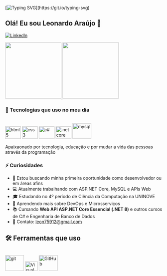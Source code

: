 [![Typing SVG](https://readme-typing-svg.herokuapp.com?font=Fira+Code&size=22&pause=1000&color=34F7F7&width=435&lines=Olá!+Seja+bem-vindo+ao+meu+perfil!;Sou+desenvolvedor+back-end!)](https://git.io/typing-svg)

## Olá! Eu sou Leonardo Araújo 👋

[![Linkedln](https://img.shields.io/badge/LinkedIn-0077B5?style=for-the-badge&logo=linkedin&logoColor=white)](https://www.linkedin.com/in/leonardo-ara%C3%BAjo-b82a98266/)  

<div>
  <a href="https://github.com/Leonardo-arau">
    <img height="180em" src="https://github-readme-stats.vercel.app/api?username=Leonardo-arau&show_icons=true&theme=tokyonight&include_all_commits=true&count_private=true" />
    <img height="180em" src="https://github-readme-stats.vercel.app/api/top-langs/?username=Leonardo-arau&layout=compact&langs_count=16&theme=tokyonight" />
  </a>
</div>


### 🚀 Tecnologias que uso no meu dia

<div style="display: inline_block"><br/>
  <img aligm="center" alt="html5" height="40" width="50" src="https://cdn.jsdelivr.net/gh/devicons/devicon@latest/icons/html5/html5-original.svg" />
  <img aligm="center" alt="css3" height="40" width="50" src="https://cdn.jsdelivr.net/gh/devicons/devicon@latest/icons/css3/css3-original.svg" />
  <img aligm="center" alt="c#" height="40" width="50" src="https://cdn.jsdelivr.net/gh/devicons/devicon@latest/icons/csharp/csharp-original.svg" />
  <img aligm="center" alt=".net core" height="40" width="50" src="https://cdn.jsdelivr.net/gh/devicons/devicon@latest/icons/dotnetcore/dotnetcore-original.svg" />
  <img aligm="center" alt="mysql" height="50" width="60" src="https://cdn.jsdelivr.net/gh/devicons/devicon@latest/icons/mysql/mysql-original-wordmark.svg" 
</div><br/>
  
Apaixaonado por tecnologia, educação e por mudar a vida das pessoas através da programação 

### ⚡ Curiosidades
- 🔭 Estou buscando minha primeira oportunidade como desenvolvedor ou em áreas afins
- 💻 Atualmente trabalhando com ASP.NET Core, MySQL e APIs Web
- 🎓 Estudando no 4º período de Ciência da Computação na UNINOVE
- 🌱 Aprendendo mais sobre DevOps e Microsserviços
- 📚 Cursando **Web API ASP.NET Core Essencial (.NET 8)** e outros cursos de C# e Engenharia de Banco de Dados
- 📧 Contato: [leon75912@gmail.com](mailto:leon75912@gmail.com)

 ## 🛠 Ferramentas que uso
<div style="display: inline_block"><br/>
  <img aligm="center" alt="git" height="50" width="60" src="https://cdn.jsdelivr.net/gh/devicons/devicon@latest/icons/git/git-plain-wordmark.svg" />
  <img aligm="center" alt="Visual Studio" height="30" width="40" src="https://cdn.jsdelivr.net/gh/devicons/devicon@latest/icons/visualstudio/visualstudio-original.svg" />
  <img aligm="center" alt="GitHub" height="50" width="60" src="https://cdn.jsdelivr.net/gh/devicons/devicon@latest/icons/github/github-original-wordmark.svg"
</div><br/>
